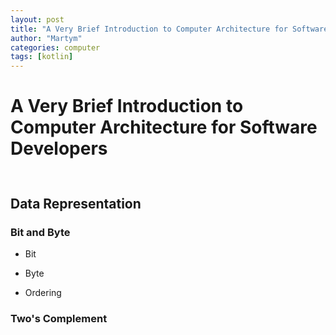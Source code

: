```yaml
---
layout: post
title: "A Very Brief Introduction to Computer Architecture for Software Developers"
author: "Martym"
categories: computer
tags: [kotlin]
---
```

# A Very Brief Introduction to Computer Architecture for Software Developers

##

``` asciidoc

```

## Data Representation

### Bit and Byte

- Bit

- Byte

- Ordering

### Two's Complement
